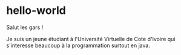# hello-world

Salut les gars !

Je suis un jeune étudiant à l'Université Virtuelle de Cote d'Ivoire qui s'interesse beaucoup à la programmation surtout en java.
